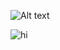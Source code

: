 ![Alt text](https://player.vimeo.com/video/748577175?h=7645839ad6)


![hi](https://player.vimeo.com/video/748577175?h=7645839ad6)
